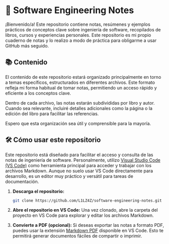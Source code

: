 # 📝 Software Engineering Notes

¡Bienvenido/a! Este repositorio contiene notas, resúmenes y ejemplos prácticos de conceptos clave sobre ingeniería de software, recopilados de libros, cursos y experiencias personales. Este repositorio es mi propio cuaderno de notas y lo realizo a modo de práctica para obligarme a usar GitHub más seguido.

## 📚 Contenido

El contenido de este repositorio estará organizado principalmente en torno a temas específicos, estructurados en diferentes archivos. Este formato refleja mi forma habitual de tomar notas, permitiendo un acceso rápido y eficiente a los conceptos clave.

Dentro de cada archivo, las notas estarán subdivididas por libro y autor. Cuando sea relevante, incluiré detalles adicionales como la página o la edición del libro para facilitar las referencias.

Espero que esta organización sea útil y comprensible para la mayoría.

## 🛠️ Cómo usar este repositorio

Este repositorio está diseñado para facilitar el acceso y consulta de las notas de ingeniería de software. Personalmente, utilizo [Visual Studio Code (VS Code)](https://code.visualstudio.com/) como herramienta principal para acceder y trabajar con los archivos Markdown. Aunque no suelo usar VS Code directamente para desarrollo, es un editor muy práctico y versátil para tareas de documentación.

1. **Descarga el repositorio:**
   ```bash
   git clone https://github.com/L1LZ4Z/software-engineering-notes.git
   ```

2. **Abre el repositorio en VS Code:** 
Una vez clonado, abre la carpeta del proyecto en VS Code para explorar y editar los archivos Markdown.

3. **Convierte a PDF (opcional):** 
Si deseas exportar las notas a formato PDF, puedes usar la extensión [Markdown PDF](https://marketplace.visualstudio.com/items?itemName=yzane.markdown-pdf) disponible en VS Code. Esto te permitirá generar documentos fáciles de compartir o imprimir.